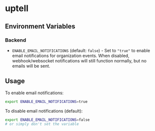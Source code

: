# uptell

## Environment Variables

### Backend

- `ENABLE_EMAIL_NOTIFICATIONS` (default: `false`) - Set to `"true"` to enable email notifications for organization events. When disabled, webhook/websocket notifications will still function normally, but no emails will be sent.

## Usage

To enable email notifications:

```bash
export ENABLE_EMAIL_NOTIFICATIONS=true
```

To disable email notifications (default):

```bash
export ENABLE_EMAIL_NOTIFICATIONS=false
# or simply don't set the variable
```
